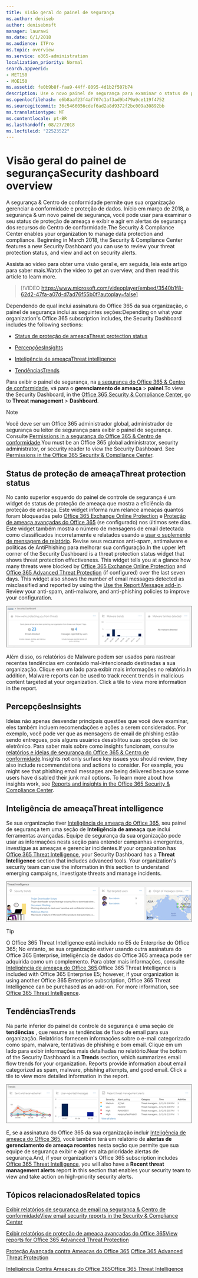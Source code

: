 ```yaml
---
title: Visão geral do painel de segurança
ms.author: deniseb
author: denisebmsft
manager: laurawi
ms.date: 6/1/2018
ms.audience: ITPro
ms.topic: overview
ms.service: o365-administration
localization_priority: Normal
search.appverid:
- MET150
- MOE150
ms.assetid: fe0b9b8f-faa9-44ff-8095-4d1b2f507b74
description: Use o novo painel de segurança para examinar o status de proteção de ameaça do Office 365 e exibir e agir em alertas de segurança.
ms.openlocfilehash: e6b8aaf23f4af707c1af3ad9b479a9ce119f4752
ms.sourcegitcommit: 36c5466056cdef6ad2a8d9372f2bc009a30892bb
ms.translationtype: MT
ms.contentlocale: pt-BR
ms.lasthandoff: 08/27/2018
ms.locfileid: "22523522"
---
```

# <a name="security-dashboard-overview"></a><span data-ttu-id="9ea16-103">Visão geral do painel de segurança</span><span class="sxs-lookup"><span data-stu-id="9ea16-103">Security dashboard overview</span></span>

<span data-ttu-id="9ea16-p101">A segurança &amp; Centro de conformidade permite que sua organização gerenciar a conformidade e proteção de dados. Início em março de 2018, a segurança &amp; um novo painel de segurança, você pode usar para examinar o seu status de proteção de ameaça e exibir e agir em alertas de segurança dos recursos do Centro de conformidade.</span><span class="sxs-lookup"><span data-stu-id="9ea16-p101">The Security &amp; Compliance Center enables your organization to manage data protection and compliance. Beginning in March 2018, the Security &amp; Compliance Center features a new Security Dashboard you can use to review your threat protection status, and view and act on security alerts.</span></span> 
  
<span data-ttu-id="9ea16-106">Assista ao vídeo para obter uma visão geral e, em seguida, leia este artigo para saber mais.</span><span class="sxs-lookup"><span data-stu-id="9ea16-106">Watch the video to get an overview, and then read this article to learn more.</span></span>
  
> [!VIDEO https://www.microsoft.com/videoplayer/embed/3540b1f8-62d2-47fa-a07d-d7ad76f55b0f?autoplay=false]
  
<span data-ttu-id="9ea16-107">Dependendo de qual inclui assinatura do Office 365 da sua organização, o painel de segurança inclui as seguintes seções:</span><span class="sxs-lookup"><span data-stu-id="9ea16-107">Depending on what your organization's Office 365 subscription includes, the Security Dashboard includes the following sections:</span></span>
  
- [<span data-ttu-id="9ea16-108">Status de proteção de ameaça</span><span class="sxs-lookup"><span data-stu-id="9ea16-108">Threat protection status</span></span>](#threat-protection-status)
    
- [<span data-ttu-id="9ea16-109">Percepções</span><span class="sxs-lookup"><span data-stu-id="9ea16-109">Insights</span></span>](#insights)
    
- [<span data-ttu-id="9ea16-110">Inteligência de ameaça</span><span class="sxs-lookup"><span data-stu-id="9ea16-110">Threat intelligence</span></span>](#threat-intelligence)
    
- [<span data-ttu-id="9ea16-111">Tendências</span><span class="sxs-lookup"><span data-stu-id="9ea16-111">Trends</span></span>](#trends)
    
<span data-ttu-id="9ea16-112">Para exibir o painel de segurança, na [a segurança do Office 365 &amp; Centro de conformidade](go-to-the-securitycompliance-center.md), vá para o **gerenciamento de ameaça** \> **painel**.</span><span class="sxs-lookup"><span data-stu-id="9ea16-112">To view the Security Dashboard, in the [Office 365 Security &amp; Compliance Center](go-to-the-securitycompliance-center.md), go to **Threat management** \> **Dashboard**.</span></span>
  
> [!NOTE]
> <span data-ttu-id="9ea16-p102">Você deve ser um Office 365 administrador global, administrador de segurança ou leitor de segurança para exibir o painel de segurança. Consulte [Permissions in a segurança do Office 365 &amp; Centro de conformidade](permissions-in-the-security-and-compliance-center.md).</span><span class="sxs-lookup"><span data-stu-id="9ea16-p102">You must be an Office 365 global administrator, security administrator, or security reader to view the Security Dashboard. See [Permissions in the Office 365 Security &amp; Compliance Center](permissions-in-the-security-and-compliance-center.md).</span></span> 
  
## <a name="threat-protection-status"></a><span data-ttu-id="9ea16-115">Status de proteção de ameaça</span><span class="sxs-lookup"><span data-stu-id="9ea16-115">Threat protection status</span></span>

<span data-ttu-id="9ea16-p103">No canto superior esquerdo do painel de controle de segurança é um widget de status de proteção de ameaça que mostra a eficiência da proteção de ameaça. Este widget informa num relance ameaças quantos foram bloqueadas pelo [Office 365 Exchange Online Protection](anti-spam-protection.md) e [Proteção de ameaça avançadas do Office 365](office-365-atp.md) (se configurado) nos últimos sete dias. Este widget também mostra o número de mensagens de email detectada como classificados incorretamente e relatados usando a [usar o suplemento de mensagem de relatório](https://support.office.com/article/b5caa9f1-cdf3-4443-af8c-ff724ea719d2). Revise seus recursos anti-spam, antimalware e políticas de AntiPhishing para melhorar sua configuração.</span><span class="sxs-lookup"><span data-stu-id="9ea16-p103">In the upper left corner of the Security Dashboard is a threat protection status widget that shows threat protection effectiveness. This widget tells you at a glance how many threats were blocked by [Office 365 Exchange Online Protection](anti-spam-protection.md) and [Office 365 Advanced Threat Protection](office-365-atp.md) (if configured) over the last seven days. This widget also shows the number of email messages detected as misclassified and reported by using the [Use the Report Message add-in](https://support.office.com/article/b5caa9f1-cdf3-4443-af8c-ff724ea719d2). Review your anti-spam, anti-malware, and anti-phishing policies to improve your configuration.</span></span>
  
![Widgets da proteção de ameaça na parte superior do painel de controle de segurança](media/5c7c644e-6b01-4bf8-b991-f6ba0fdc5717.png)
  
<span data-ttu-id="9ea16-p104">Além disso, os relatórios de Malware podem ser usados para rastrear recentes tendências em conteúdo mal-intencionado destinadas a sua organização. Clique em um lado para exibir mais informações no relatório.</span><span class="sxs-lookup"><span data-stu-id="9ea16-p104">In addition, Malware reports can be used to track recent trends in malicious content targeted at your organization. Click a tile to view more information in the report.</span></span>
  
## <a name="insights"></a><span data-ttu-id="9ea16-123">Percepções</span><span class="sxs-lookup"><span data-stu-id="9ea16-123">Insights</span></span>

<span data-ttu-id="9ea16-p105">Ideias não apenas desvendar principais questões que você deve examinar, eles também incluem recomendações e ações a serem considerados. Por exemplo, você pode ver que as mensagens de email de phishing estão sendo entregues, pois alguns usuários desabilitou suas opções de lixo eletrônico. Para saber mais sobre como insights funcionam, consulte [relatórios e ideias de segurança do Office 365 &amp; Centro de conformidade](reports-and-insights-in-security-and-compliance.md).</span><span class="sxs-lookup"><span data-stu-id="9ea16-p105">Insights not only surface key issues you should review, they also include recommendations and actions to consider. For example, you might see that phishing email messages are being delivered because some users have disabled their junk mail options. To learn more about how insights work, see [Reports and insights in the Office 365 Security &amp; Compliance Center](reports-and-insights-in-security-and-compliance.md).</span></span>
  
## <a name="threat-intelligence"></a><span data-ttu-id="9ea16-127">Inteligência de ameaça</span><span class="sxs-lookup"><span data-stu-id="9ea16-127">Threat intelligence</span></span>

<span data-ttu-id="9ea16-p106">Se sua organização tiver [Inteligência de ameaça do Office 365](office-365-ti.md), seu painel de segurança tem uma seção de **Inteligência de ameaça** que inclui ferramentas avançadas. Equipe de segurança da sua organização pode usar as informações nesta seção para entender campanhas emergentes, investigue as ameaças e gerenciar incidentes.</span><span class="sxs-lookup"><span data-stu-id="9ea16-p106">If your organization has [Office 365 Threat Intelligence](office-365-ti.md), your Security Dashboard has a **Threat Intelligence** section that includes advanced tools. Your organization's security team can use the information in this section to understand emerging campaigns, investigate threats and manage incidents.</span></span> 
  
![Inteligência de ameaça ajuda você a entender destinadas a sua organização de ataques](media/6ce67cf2-3bbb-4008-9c55-1b4c7af0471f.png)
  
> [!TIP]
> <span data-ttu-id="9ea16-p107">O Office 365 Threat Intelligence está incluído no E5 de Enterprise do Office 365; No entanto, se sua organização estiver usando outra assinatura do Office 365 Enterprise, inteligência de dados do Office 365 ameaça pode ser adquirida como um complemento. Para obter mais informações, consulte [Inteligência de ameaça do Office 365](office-365-ti.md).</span><span class="sxs-lookup"><span data-stu-id="9ea16-p107">Office 365 Threat Intelligence is included with Office 365 Enterprise E5; however, if your organization is using another Office 365 Enterprise subscription, Office 365 Threat Intelligence can be purchased as an add-on. For more information, see [Office 365 Threat Intelligence](office-365-ti.md).</span></span> 
  
## <a name="trends"></a><span data-ttu-id="9ea16-133">Tendências</span><span class="sxs-lookup"><span data-stu-id="9ea16-133">Trends</span></span>

<span data-ttu-id="9ea16-p108">Na parte inferior do painel de controle de segurança é uma seção de **tendências** , que resume as tendências de fluxo de email para sua organização. Relatórios fornecem informações sobre o e-mail categorizado como spam, malware, tentativas de phishing e bom email. Clique em um lado para exibir informações mais detalhadas no relatório.</span><span class="sxs-lookup"><span data-stu-id="9ea16-p108">Near the bottom of the Security Dashboard is a **Trends** section, which summarizes email flow trends for your organization. Reports provide information about email categorized as spam, malware, phishing attempts, and good email. Click a tile to view more detailed information in the report.</span></span> 
  
![A seção de tendências resume as tendências de fluxo de email para a organização](media/edec55c0-59f4-4510-ae91-4a50b7b3cd93.png)
  
<span data-ttu-id="9ea16-138">E, se a assinatura do Office 365 da sua organização incluir [Inteligência de ameaça do Office 365](office-365-ti.md), você também terá um relatório de **alertas de gerenciamento de ameaça recentes** nesta seção que permite que sua equipe de segurança exibir e agir em alta prioridade alertas de segurança.</span><span class="sxs-lookup"><span data-stu-id="9ea16-138">And, if your organization's Office 365 subscription includes [Office 365 Threat Intelligence](office-365-ti.md), you will also have a **Recent threat management alerts** report in this section that enables your security team to view and take action on high-priority security alerts.</span></span> 
  
## <a name="related-topics"></a><span data-ttu-id="9ea16-139">Tópicos relacionados</span><span class="sxs-lookup"><span data-stu-id="9ea16-139">Related topics</span></span>

[<span data-ttu-id="9ea16-140">Exibir relatórios de segurança de email na segurança &amp; Centro de conformidade</span><span class="sxs-lookup"><span data-stu-id="9ea16-140">View email security reports in the Security &amp; Compliance Center</span></span>](view-email-security-reports.md)
  
[<span data-ttu-id="9ea16-141">Exibir relatórios de proteção de ameaça avançadas do Office 365</span><span class="sxs-lookup"><span data-stu-id="9ea16-141">View reports for Office 365 Advanced Threat Protection</span></span>](view-reports-for-atp.md)
  
<span data-ttu-id="9ea16-142">[Proteção Avançada contra Ameaças do Office 365](office-365-atp.md) </span><span class="sxs-lookup"><span data-stu-id="9ea16-142">[Office 365 Advanced Threat Protection](office-365-atp.md)</span></span>
  
[<span data-ttu-id="9ea16-143">Inteligência Contra Ameaças do Office 365</span><span class="sxs-lookup"><span data-stu-id="9ea16-143">Office 365 Threat Intelligence</span></span>](office-365-ti.md)
  

